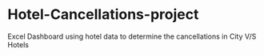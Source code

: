 # Hotel-Cancellations-project
Excel Dashboard using hotel data to determine the cancellations in City V/S Hotels
